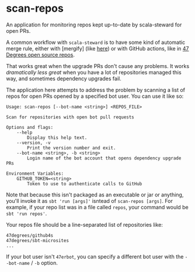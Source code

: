 # scan-repos

An application for monitoring repos kept up-to-date by scala-steward for open PRs.

A common workflow with `scala-steward` is to have some kind of automatic merge rule, either with [mergify] (like [here](https://notthatbreezy.io/2020/02/refined-examples/)) or with GitHub actions, like in [47 Degrees open source repos](https://github.com/47degrees/github4s/blob/v0.31.0/.github/workflows/ci.yml#L49-L54).

That works great when the upgrade PRs don't cause any problems. It works _dramatically less great_ when you have a lot of repositories managed this way, and sometimes dependency upgrades fail.

The application here attempts to address the problem by scanning a list of repos for open PRs opened by a specified bot user. You can use it like so:

```
Usage: scan-repos [--bot-name <string>] <REPOS_FILE>

Scan for repositories with open bot pull requests

Options and flags:
    --help
        Display this help text.
    --version, -v
        Print the version number and exit.
    --bot-name <string>, -b <string>
        Login name of the bot account that opens dependency upgrade PRs

Environment Variables:
    GITHUB_TOKEN=<string>
        Token to use to authenticate calls to GitHub
```

Note that because this isn't packaged as an executable or jar or anything, you'll invoke it as `sbt 'run [args]'` isntead of `scan-repos [args]`. For example, if your repo list was in a file called `repos`, your command would be `sbt 'run repos'`.

Your repos file should be a line-separated list of repositories like:

```
47degrees/github4s
47degrees/sbt-microsites
...
```

If your bot user isn't `47erbot`, you can specify a different bot user with the `--bot-name` / `-b` option.
